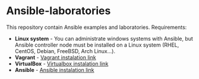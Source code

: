 # Ansible-laboratories
This repository contain Ansible examples and laboratories. Requirements:
 - **Linux system** - You can administrate windows systems with Ansible, but Ansible controller 
   node must be installed on a Linux system (RHEL, CentOS, Debian, FreeBSD, Arch Linux...).
 - **Vagrant** - [Vagrant instalation link](https://www.vagrantup.com/docs/installation)
 - **VirtualBox** - [Virtualbox instalation link](https://www.virtualbox.org/wiki/Linux_Downloads)
 - **Ansible** - [Ansible instalation link](https://docs.ansible.com/ansible/latest/installation_guide/intro_installation.html)
